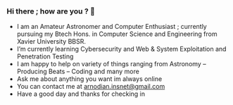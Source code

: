 ### Hi there ; how are you ? 👋


-  I am an Amateur Astronomer and Computer Enthusiast  ; currently pursuing my Btech Hons. in Computer Science and Engineering from Xavier University BBSR. 
-  I’m currently learning Cybersecurity and Web & System Exploitation and Penetration Testing
-  I am happy to help on variety of things ranging from Astronomy – Producing Beats – Coding  and many more
-  Ask me about anything you want im always online
-  You can contact me at arnodian.insnet@gmail.com
-  Have a good day and thanks for checking in 

